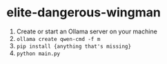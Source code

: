 # elite-dangerous-wingman

1. Create or start an Ollama server on your machine
2. `ollama create qwen-cmd -f m`
3. `pip install {anything that's missing}`
4. `python main.py`